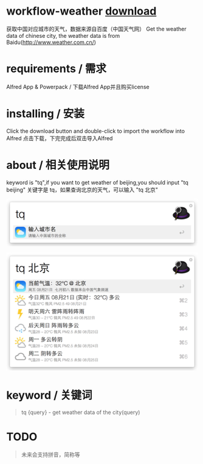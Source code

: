 # workflow-weather  [download](https://github.com/amlun/workflow-weather/raw/master/China-Weather.alfredworkflow "Download")
获取中国对应城市的天气，数据来源自百度（中国天气网）
Get the weather data of chinese city, the weather data is from Baidu(http://www.weather.com.cn/)

# requirements / 需求
Alfred App & Powerpack / 下载Alfred App并且购买license

# installing / 安装
Click the download button and double-click to import the workflow into Alfred
点击下载，下完完成后双击导入Alfred

# about / 相关使用说明
keyword is "tq",if you want to get weather of beijing,you should input "tq beijing"
关键字是 tq，如果查询北京的天气，可以输入 "tq 北京"

![keyword](https://github.com/amlun/workflow-weather/raw/master/screen/keyword.png)

![use](https://github.com/amlun/workflow-weather/raw/master/screen/use.png)

# keyword / 关键词
> tq {query} - get weather data of the city(query)

# TODO
>未来会支持拼音，简称等